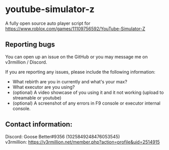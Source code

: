 # youtube-simulator-z
A fully open source auto player script for https://www.roblox.com/games/11109756592/YouTube-Simulator-Z<br>

## Reporting bugs
You can open up an issue on the GitHub or you may message me on v3rmillion / Discord.<br>

If you are reporting any issues, please include the following information:

* What rebirth are you in currently and what's your max?
* What executor are you using?
* (optional) A video showcase of you using it and it not working (upload to streamable or youtube)
* (optional) A screenshot of any errors in F9 console or executor internal console.


## Contact information:
Discord: Goose Better#9356 (1025849248476053545)<br>
v3rmillion: https://v3rmillion.net/member.php?action=profile&uid=2514915
